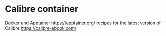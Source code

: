 # Calibre container

Docker and Apptainer https://apptainer.org/ recipes for the latest version of Calibre https://calibre-ebook.com/
